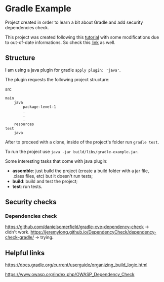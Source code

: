 # Gradle Example

Project created in order to learn a bit about Gradle and add security dependencies check.

This project was created following this [tutorial](http://www.petrikainulainen.net/getting-started-with-gradle/) with some modifications due to out-of-date informations. So check this [link](https://docs.gradle.org/current/userguide/java_plugin.html#sec:java_plugin_and_dependency_management) as well.

## Structure

I am using a java plugin for gradle `apply plugin: 'java'`.

The plugin requests the following project structure:

src

    main
        java
            package-level-1
            .
            .
            .
        resources
    test
        java

After to proceed with a clone, inside of the project's folder run `gradle test`.

To run the project use `java -jar build/libs/gradle-example.jar`.

Some interesting tasks that come with java plugin:

- **assemble**: just build the project (create a build folder with a jar file, .class files, etc) but it doesn't run tests;
- **build**: build and test the project;
- **test**: run tests.

## Security checks

### Dependencies check

https://github.com/danielsomerfield/gradle-cve-dependency-check -> didn't work.
https://jeremylong.github.io/DependencyCheck/dependency-check-gradle/ -> trying.

## Helpful links

https://docs.gradle.org/current/userguide/organizing_build_logic.html

https://www.owasp.org/index.php/OWASP_Dependency_Check